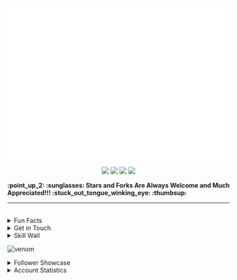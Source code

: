 <p align="center"><img src="src/resources/images/banner.svg" width="850" height="350"/></p>
<p align="center"><a href="https://biolink-delta.vercel.app"><img src="https://img.shields.io/badge/contacts-3c3c3c?logo=linktree&style=for-the-badge&logoColor=948ae3"/></a>
<a href="https://thomasleonhighbaugh.me"><img src="https://img.shields.io/badge/website-3c3c3c?logo=firefox&style=for-the-badge&logoColor=948ae3"/></a>
<a href="https://resume-thomas-leon-highbaugh.vercel.app/"><img src="https://img.shields.io/badge/resume-3c3c3c?logo=libreoffice&style=for-the-badge&logoColor=948ae3"/></a>
<img src="https://komarev.com/ghpvc/?username=Thomashighbaugh&style=for-the-badge&color=3c3c3c&logoColor=948ae3&logo=undefined"/></p>

<strong align="center">
:point_up_2: :sunglasses: Stars and Forks Are Always Welcome and Much Appreciated!!! :stuck_out_tongue_winking_eye: :thumbsup:
</strong>

<br>
<hr>
<br>



<details>
<summary>
Fun Facts
</summary>
<img align="right" height="150" src="https://raw.githubusercontent.com/Thomashighbaugh/Thomashighbaugh/main/src/resources/images/logo.png" />
<ul>
<li>From Beautiful San Francisco, California</li>
<li>Well Versed in Full Stack Web Development, With An Emphasis on Making Attractive Interfaces in TSX + Tailwind.css + Next.js</li>
<li><a href="https://github.com/Sanatana-Linux/nixos-config">NixOS</a> + <a href="https://github.com/Sanatana-Linux/nixos-awesomewm">AwesomeWM</a> + <a href="https://github.com/Thomashighbaugh/nvim-forge">Neovim</a> User </li>
<li>Currently Exploring Rust Web Frameworks and Wayland Compositors</li>
<li>Working on Long-Form Fictional Content Generation Leveraging GPT4Free Using <a href="https://github.com/thomashighbaugh/gpt_scripts">Python Scripts</a></li>
<li>The header as well as my reoccurring personal icon, are both examples of the handcrafted graphical flare I infuse into my work. </li>
<li>Been writing code and shell scripts for: 7 Years, 9 Months and 13 Dayss </li>
<li>The content below is placed into the README using Github Actions that run node.js scripts included within the <code>src/</code> directory as templated in the <code>README_TEMPLATE.md</code> file in this project's root directory.</li>
 </ul>
</details>




<details>
<summary>
Get in Touch
</summary>

<img align="left" width="120" src="https://raw.githubusercontent.com/Thomashighbaugh/Thomashighbaugh/main/src/resources/images/logo.png" />

<p align="left"><a href="https://twitter.com/thomasleonhighbaugh"><img src="https://img.shields.io/badge/twitter-3c3c3c?style=plastic&logoColor=F4F4F7&logo=twitter"/></a>
<a href="https://linkedin.com/in/thomas-leon-highbaugh"><img src="https://img.shields.io/badge/linkedin-3c3c3c?style=plastic&logoColor=F4F4F7&logo=linkedin"/></a>
<a href="mailto:thighbaugh@zoho.com"><img src="https://img.shields.io/badge/email-3c3c3c?logo=zoho&style=plastic&logoColor=F4F4F7"/></a>
<a href="mailto:me@thomasleonhighbaugh.me"><img src="https://img.shields.io/badge/alternative email-3c3c3c?logo=thunderbird&style=plastic&logoColor=F4F4F7"/></a>
<a href="https://codepen.io/thomashighbaughThomasLeonHighbaugh"><img src="https://img.shields.io/badge/codepen-3c3c3c?style=plastic&logoColor=F4F4F7&logo=codepen"/></a>
<img src="https://img.shields.io/badge/thomasleonhighbaugh-3c3c3c?logo=discord&labelColor=948ae3&style=plastic&logoColor=F4F4F7"/></p>

</details>


<details>
<summary>Skill Wall
</summary>

<p align="left"><img src="https://img.shields.io/badge/flask-69676c?logo=flask&style=plastic&logoColor=F4F4F7"/>
<img src="https://img.shields.io/badge/node.js-3c3c3c?logo=node.js&style=plastic&logoColor=F4F4F7"/>
<img src="https://img.shields.io/badge/jest-69676c?logo=jest&style=plastic&logoColor=F4F4F7"/>
<img src="https://img.shields.io/badge/firebase-3c3c3c?logo=firebase&style=plastic&logoColor=F4F4F7"/>
<img src="https://img.shields.io/badge/graphql-3c3c3c?logo=graphql&style=plastic&logoColor=F4F4F7"/>
<img src="https://img.shields.io/badge/jetbrains%20ides-3c3c3c?logo=jetbrains&style=plastic&logoColor=F4F4F7"/>
<img src="https://img.shields.io/badge/neovim-3c3c3c?logo=neovim&style=plastic&logoColor=F4F4F7"/>
<img src="https://img.shields.io/badge/less-69676c?logo=less&style=plastic&logoColor=F4F4F7"/>
<img src="https://img.shields.io/badge/typescript-3c3c3c?logo=typescript&style=plastic&logoColor=F4F4F7"/>
<img src="https://img.shields.io/badge/xml-3c3c3c?logo=xml&style=plastic&logoColor=F4F4F7"/>
<img src="https://img.shields.io/badge/styled%20components-3c3c3c?logo=styled%20components&style=plastic&logoColor=F4F4F7"/>
<img src="https://img.shields.io/badge/express.js-69676c?logo=express&style=plastic&logoColor=F4F4F7"/>
<img src="https://img.shields.io/badge/python-69676c?logo=python&style=plastic&logoColor=F4F4F7"/>
<img src="https://img.shields.io/badge/bootstrap-69676c?logo=bootstrap&style=plastic&logoColor=F4F4F7"/>
<img src="https://img.shields.io/badge/visual%20studio%20code-69676c?logo=visual%20studio%20code&style=plastic&logoColor=F4F4F7"/>
<img src="https://img.shields.io/badge/codeberg-69676c?logo=codeberg&style=plastic&logoColor=F4F4F7"/>
<img src="https://img.shields.io/badge/nixos-3c3c3c?logo=nixos&style=plastic&logoColor=F4F4F7"/>
<img src="https://img.shields.io/badge/xhtml-69676c?logo=xhtml&style=plastic&logoColor=F4F4F7"/>
<img src="https://img.shields.io/badge/svg-69676c?logo=svg&style=plastic&logoColor=F4F4F7"/>
<img src="https://img.shields.io/badge/github%20pages-3c3c3c?logo=github&style=plastic&logoColor=F4F4F7"/>
<img src="https://img.shields.io/badge/tsx-3c3c3c?logo=react&style=plastic&logoColor=F4F4F7"/>
<img src="https://img.shields.io/badge/linux-3c3c3c?logo=linux&style=plastic&logoColor=F4F4F7"/>
<img src="https://img.shields.io/badge/tailwindcss-3c3c3c?logo=tailwindcss&style=plastic&logoColor=F4F4F7"/>
<img src="https://img.shields.io/badge/mern%20stack-3c3c3c?logo=mern%20stack&style=plastic&logoColor=F4F4F7"/>
<img src="https://img.shields.io/badge/git-3c3c3c?logo=git&style=plastic&logoColor=F4F4F7"/>
<img src="https://img.shields.io/badge/mongodb-69676c?logo=mongodb&style=plastic&logoColor=F4F4F7"/>
<img src="https://img.shields.io/badge/html5-69676c?logo=html5&style=plastic&logoColor=F4F4F7"/>
<img src="https://img.shields.io/badge/docker-3c3c3c?logo=docker&style=plastic&logoColor=F4F4F7"/>
<img src="https://img.shields.io/badge/figma-3c3c3c?logo=figma&style=plastic&logoColor=F4F4F7"/>
<img src="https://img.shields.io/badge/chakra-3c3c3c?logo=chakraui&style=plastic&logoColor=F4F4F7"/>
<img src="https://img.shields.io/badge/gitlab-3c3c3c?logo=gitlab&style=plastic&logoColor=F4F4F7"/>
<img src="https://img.shields.io/badge/heroku-69676c?logo=heroku&style=plastic&logoColor=F4F4F7"/>
<img src="https://img.shields.io/badge/inkscape-69676c?logo=inkscape&style=plastic&logoColor=F4F4F7"/>
<img src="https://img.shields.io/badge/lua-3c3c3c?logo=lua&style=plastic&logoColor=F4F4F7"/>
<img src="https://img.shields.io/badge/github%20actions-3c3c3c?logo=github%20actions&style=plastic&logoColor=F4F4F7"/>
<img src="https://img.shields.io/badge/jquery-3c3c3c?logo=jquery&style=plastic&logoColor=F4F4F7"/>
<img src="https://img.shields.io/badge/css-69676c?logo=css&style=plastic&logoColor=F4F4F7"/>
<img src="https://img.shields.io/badge/storybook-3c3c3c?logo=storybook&style=plastic&logoColor=F4F4F7"/>
<img src="https://img.shields.io/badge/gimp-69676c?logo=gimp&style=plastic&logoColor=F4F4F7"/>
<img src="https://img.shields.io/badge/sqlite-69676c?logo=sqlite&style=plastic&logoColor=F4F4F7"/>
<img src="https://img.shields.io/badge/npm-3c3c3c?logo=npm&style=plastic&logoColor=F4F4F7"/>
<img src="https://img.shields.io/badge/javascript-69676c?logo=javascript&style=plastic&logoColor=F4F4F7"/>
<img src="https://img.shields.io/badge/sass-69676c?logo=sass&style=plastic&logoColor=F4F4F7"/>
<img src="https://img.shields.io/badge/css3-69676c?logo=css3&style=plastic&logoColor=F4F4F7"/>
<img src="https://img.shields.io/badge/fastapi-3c3c3c?logo=fastapi&style=plastic&logoColor=F4F4F7"/>
<img src="https://img.shields.io/badge/photoshop-3c3c3c?logo=adobe+photoshop&style=plastic&logoColor=F4F4F7"/>
<img src="https://img.shields.io/badge/bash/zsh-3c3c3c?logo=gnu+bash&style=plastic&logoColor=F4F4F7"/>
<img src="https://img.shields.io/badge/ant_design-3c3c3c?logo=ant+design&style=plastic&logoColor=F4F4F7"/>
<img src="https://img.shields.io/badge/vercel-69676c?logo=vercel&style=plastic&logoColor=F4F4F7"/>
<img src="https://img.shields.io/badge/markdown-3c3c3c?logo=markdown&style=plastic&logoColor=F4F4F7"/>
<img src="https://img.shields.io/badge/netlify-69676c?logo=netlify&style=plastic&logoColor=F4F4F7"/>
<img src="https://img.shields.io/badge/json-69676c?logo=json&style=plastic&logoColor=F4F4F7"/>
<img src="https://img.shields.io/badge/typescript-3c3c3c?logo=typescript&style=plastic&logoColor=F4F4F7"/>
<img src="https://img.shields.io/badge/react-3c3c3c?logo=react&style=plastic&logoColor=F4F4F7"/>
<img src="https://img.shields.io/badge/github-69676c?logo=github&style=plastic&logoColor=F4F4F7"/>
<img src="https://img.shields.io/badge/html-3c3c3c?logo=html&style=plastic&logoColor=F4F4F7"/></p>
</details>



![venom](https://capsule-render.vercel.app/api?type=venom&height=200&text=I%20am%20Venom.&fontSize=70&color=0:8871e5,100:b678c4&stroke=b678c4)

<details>
<summary>Follower Showcase </summary>

<em><small>Showcase of One of the Awesome Individuals That Follow My Work, Updated Daily!</small></em>

<a href="https://github.com/preethamb97" alt="Preetham"><img style="height:150px; overflow:none !important;" src=./src/resources/images/randomFollower.png alt="Follower of the day"/></a>
</details>

<details>
<summary>
Account Statistics</summary>

<div style="clear:both; direction:flex; flex-direction:row;">
 <table>
  <tr>

   <td> <img align="center" width="100%" alt=gitstats src="https://github-readme-stats-server.vercel.app/api/?username=Thomashighbaugh&title_color=FE3B7B&text_color=F2F2F2&bg_color=2c2c2c&border_color=525053&show_icons=true&icon_color=F2F2F2&rank_icon=github&border_radius=15&include_all_commits=true&hide=contribs,issues"/> </td>

   <td><img align="center" width="100%" alt="git stars" src="http://github-profile-summary-cards.vercel.app/api/cards/productive-time?username=Thomashighbaugh&theme=monokai"></td>
   </tr>
  <tr>

   <td><img align="center" width="100%" alt="Repos per lang" src="https://github-profile-summary-cards.vercel.app/api/cards/repos-per-language?username=Thomashighbaugh&theme=monokai"> </td>

<td><img align="center" width="100%" alt="most commit languages" src="https://github-profile-summary-cards.vercel.app/api/cards/most-commit-language?username=Thomashighbaugh&theme=monokai"></td>
   </tr>
  <tr>

   <td><img align="center" width="100%" alt="Top Langs" src="https://github-readme-stats-server.vercel.app/api/top-langs/?username=Thomashighbaugh&title_color=FE3B7B&text_color=F2F2F2&bg_color=3c3c3c&border_color=525053&show_icons=true&icon_color=F2F2F2&border_radius=15&layout=donut-vertical" /></td>

<td><img align="center" width="100%" src="https://streak-stats.demolab.com/?user=Thomashighbaugh&stroke=3c3c3c&currStreakNum=f2f2f2&currStreakLabel=948ae3&fire=fe3b7b&sideLabels=53bbcc&sideNums=5ab4e6&ring=8179C6&background=2c2c2c&border=3c3c3c&border_radius=15" alt="streak card" /></td>
</tr>
  </table>
<br/>
<hr>
<br>
</div>
</details>
